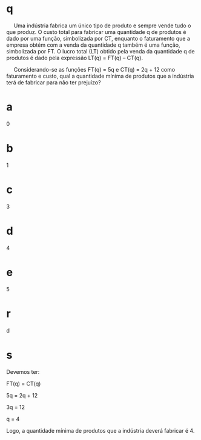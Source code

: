 # q
     Uma indústria fabrica um único tipo de produto e sempre vende tudo o que produz. O custo total para fabricar uma quantidade q de produtos é dado por uma função, simbolizada por CT, enquanto o faturamento que a empresa obtém com a venda da quantidade q também é uma função, simbolizada por FT. O lucro total (LT) obtido pela venda da quantidade q de produtos é dado pela expressão LT(q) = FT(q) – CT(q).

     Considerando-se as funções FT(q) = 5q e CT(q) = 2q + 12 como faturamento e custo, qual a quantidade mínima de produtos que a indústria terá de fabricar para não ter prejuízo?

# a
0

# b
1

# c
3

# d
4

# e
5

# r
d

# s
Devemos ter:

FT(q) = CT(q)

5q = 2q + 12

3q = 12

q = 4

Logo, a quantidade mínima de produtos que a indústria deverá fabricar é 4.
